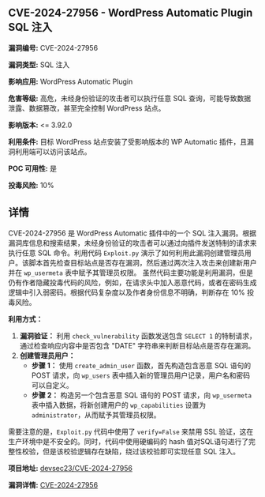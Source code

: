 ## CVE-2024-27956 - WordPress Automatic Plugin SQL 注入

**漏洞编号:** CVE-2024-27956

**漏洞类型:** SQL 注入

**影响应用:** WordPress Automatic Plugin

**危害等级:** 高危，未经身份验证的攻击者可以执行任意 SQL 查询，可能导致数据泄露、数据篡改，甚至完全控制 WordPress 站点。

**影响版本:** <= 3.92.0

**利用条件:** 目标 WordPress 站点安装了受影响版本的 WP Automatic 插件，且漏洞利用端可以访问该站点。

**POC 可用性:** 是

**投毒风险:** 10%

## 详情

CVE-2024-27956 是 WordPress Automatic 插件中的一个 SQL 注入漏洞。根据漏洞库信息和搜索结果，未经身份验证的攻击者可以通过向插件发送特制的请求来执行任意 SQL 命令。利用代码 `Exploit.py` 演示了如何利用此漏洞创建管理员用户。该脚本首先检查目标站点是否存在漏洞，然后通过两次注入攻击来创建新用户并在 `wp_usermeta` 表中赋予其管理员权限。  虽然代码主要功能是利用漏洞，但是仍有作者隐藏投毒代码的风险，例如，在请求头中加入恶意代码，或者在密码生成逻辑中引入弱密码。根据代码复杂度以及作者身份信息不明确，判断存在 10% 投毒风险。

**利用方式：**

1.  **漏洞验证：** 利用 `check_vulnerability` 函数发送包含 `SELECT 1` 的特制请求，通过检查响应内容中是否包含 "DATE" 字符串来判断目标站点是否存在漏洞。
2.  **创建管理员用户：** 
    *   **步骤 1：** 使用 `create_admin_user` 函数，首先构造包含恶意 SQL 语句的 POST 请求，向 `wp_users` 表中插入新的管理员用户记录，用户名和密码可以自定义。
    *   **步骤 2：** 构造另一个包含恶意 SQL 语句的 POST 请求，向 `wp_usermeta` 表中插入数据，将新创建用户的 `wp_capabilities` 设置为 `administrator`，从而赋予其管理员权限。

需要注意的是，`Exploit.py` 代码中使用了 `verify=False` 来禁用 SSL 验证，这在生产环境中是不安全的。同时，代码中使用硬编码的 hash 值对SQL语句进行了完整性校验，但是该校验逻辑存在缺陷，绕过该校验即可实现任意 SQL 注入。

**项目地址:** [devsec23/CVE-2024-27956](https://github.com/devsec23/CVE-2024-27956)

**漏洞详情:** [CVE-2024-27956](https://nvd.nist.gov/vuln/detail/CVE-2024-27956)